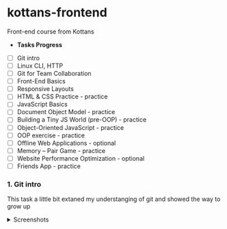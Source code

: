 # kottans-frontend
Front-end course from Kottans
- **Tasks Progress**
- [ ] Git intro
- [ ] Linux CLI, HTTP
- [ ] Git for Team Collaboration
- [ ] Front-End Basics
- [ ] Responsive Layouts
- [ ] HTML & CSS Practice - practice
- [ ] JavaScript Basics
- [ ] Document Object Model - practice
- [ ] Building a Tiny JS World (pre-OOP) - practice
- [ ] Object-Oriented JavaScript - practice
- [ ] OOP exercise - practice
- [ ] Offline Web Applications - optional
- [ ] Memory – Pair Game - practice
- [ ] Website Performance Optimization - optional
- [ ] Friends App - practice

### 1. Git intro
This task a little bit extaned my understanging of git and showed the way to grow up
<details><summary>Screenshots</summary>

   
  
 

</details>
